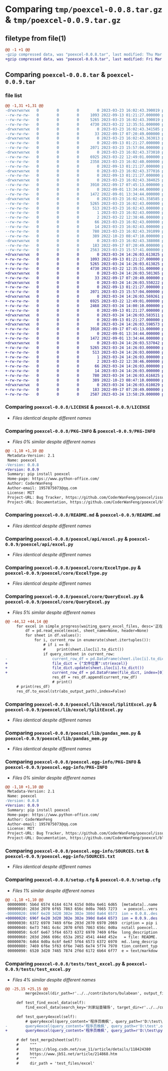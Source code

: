 # Comparing `tmp/poexcel-0.0.8.tar.gz` & `tmp/poexcel-0.0.9.tar.gz`

## filetype from file(1)

```diff
@@ -1 +1 @@
-gzip compressed data, was "poexcel-0.0.8.tar", last modified: Thu Mar 23 16:02:43 2023, max compression
+gzip compressed data, was "poexcel-0.0.9.tar", last modified: Fri Mar 24 14:26:03 2023, max compression
```

## Comparing `poexcel-0.0.8.tar` & `poexcel-0.0.9.tar`

### file list

```diff
@@ -1,31 +1,31 @@
-drwxrwxrwx   0        0        0        0 2023-03-23 16:02:43.390019 poexcel-0.0.8/
--rw-rw-rw-   0        0        0     1093 2022-09-13 01:21:27.000000 poexcel-0.0.8/LICENSE
--rw-rw-rw-   0        0        0     5265 2023-03-23 16:02:43.390019 poexcel-0.0.8/PKG-INFO
--rw-rw-rw-   0        0        0     4730 2023-03-22 12:35:51.000000 poexcel-0.0.8/README.md
-drwxrwxrwx   0        0        0        0 2023-03-23 16:02:43.341585 poexcel-0.0.8/poexcel/
--rw-rw-rw-   0        0        0       33 2022-09-17 07:20:49.000000 poexcel-0.0.8/poexcel/__init__.py
-drwxrwxrwx   0        0        0        0 2023-03-23 16:02:43.363013 poexcel-0.0.8/poexcel/api/
--rw-rw-rw-   0        0        0        0 2022-09-13 01:21:27.000000 poexcel-0.0.8/poexcel/api/__init__.py
--rw-rw-rw-   0        0        0     2071 2023-03-23 15:57:04.000000 poexcel-0.0.8/poexcel/api/excel.py
-drwxrwxrwx   0        0        0        0 2023-03-23 16:02:43.373010 poexcel-0.0.8/poexcel/core/
--rw-rw-rw-   0        0        0     6925 2023-03-22 12:49:01.000000 poexcel-0.0.8/poexcel/core/ExcelType.py
--rw-rw-rw-   0        0        0     2358 2023-03-23 16:02:40.000000 poexcel-0.0.8/poexcel/core/QueryExcel.py
--rw-rw-rw-   0        0        0        0 2022-09-13 01:21:27.000000 poexcel-0.0.8/poexcel/core/__init__.py
-drwxrwxrwx   0        0        0        0 2023-03-23 16:02:43.377016 poexcel-0.0.8/poexcel/lib/
--rw-rw-rw-   0        0        0        0 2022-09-13 01:21:27.000000 poexcel-0.0.8/poexcel/lib/__init__.py
-drwxrwxrwx   0        0        0        0 2023-03-23 16:02:43.384025 poexcel-0.0.8/poexcel/lib/excel/
--rw-rw-rw-   0        0        0     3910 2022-09-17 07:45:13.000000 poexcel-0.0.8/poexcel/lib/excel/SplitExcel.py
--rw-rw-rw-   0        0        0        0 2022-09-01 13:34:44.000000 poexcel-0.0.8/poexcel/lib/excel/__init__.py
--rw-rw-rw-   0        0        0     1472 2022-09-01 13:34:44.000000 poexcel-0.0.8/poexcel/lib/pandas_mem.py
-drwxrwxrwx   0        0        0        0 2023-03-23 16:02:43.358585 poexcel-0.0.8/poexcel.egg-info/
--rw-rw-rw-   0        0        0     5265 2023-03-23 16:02:43.000000 poexcel-0.0.8/poexcel.egg-info/PKG-INFO
--rw-rw-rw-   0        0        0      513 2023-03-23 16:02:43.000000 poexcel-0.0.8/poexcel.egg-info/SOURCES.txt
--rw-rw-rw-   0        0        0        1 2023-03-23 16:02:43.000000 poexcel-0.0.8/poexcel.egg-info/dependency_links.txt
--rw-rw-rw-   0        0        0        2 2023-03-22 12:38:46.000000 poexcel-0.0.8/poexcel.egg-info/not-zip-safe
--rw-rw-rw-   0        0        0       66 2023-03-23 16:02:43.000000 poexcel-0.0.8/poexcel.egg-info/requires.txt
--rw-rw-rw-   0        0        0       14 2023-03-23 16:02:43.000000 poexcel-0.0.8/poexcel.egg-info/top_level.txt
--rw-rw-rw-   0        0        0      780 2023-03-23 16:02:43.391099 poexcel-0.0.8/setup.cfg
--rw-rw-rw-   0        0        0      389 2022-10-23 08:47:10.000000 poexcel-0.0.8/setup.py
-drwxrwxrwx   0        0        0        0 2023-03-23 16:02:43.388008 poexcel-0.0.8/tests/
--rw-rw-rw-   0        0        0      183 2022-09-17 07:20:49.000000 poexcel-0.0.8/tests/__init__.py
--rw-rw-rw-   0        0        0     2563 2023-03-23 15:57:41.000000 poexcel-0.0.8/tests/test_excel.py
+drwxrwxrwx   0        0        0        0 2023-03-24 14:26:03.613825 poexcel-0.0.9/
+-rw-rw-rw-   0        0        0     1093 2022-09-13 01:21:27.000000 poexcel-0.0.9/LICENSE
+-rw-rw-rw-   0        0        0     5265 2023-03-24 14:26:03.613825 poexcel-0.0.9/PKG-INFO
+-rw-rw-rw-   0        0        0     4730 2023-03-22 12:35:51.000000 poexcel-0.0.9/README.md
+drwxrwxrwx   0        0        0        0 2023-03-24 14:26:03.501365 poexcel-0.0.9/poexcel/
+-rw-rw-rw-   0        0        0       33 2022-09-17 07:20:49.000000 poexcel-0.0.9/poexcel/__init__.py
+drwxrwxrwx   0        0        0        0 2023-03-24 14:26:03.550222 poexcel-0.0.9/poexcel/api/
+-rw-rw-rw-   0        0        0        0 2022-09-13 01:21:27.000000 poexcel-0.0.9/poexcel/api/__init__.py
+-rw-rw-rw-   0        0        0     2071 2023-03-23 15:57:04.000000 poexcel-0.0.9/poexcel/api/excel.py
+drwxrwxrwx   0        0        0        0 2023-03-24 14:26:03.569261 poexcel-0.0.9/poexcel/core/
+-rw-rw-rw-   0        0        0     6925 2023-03-22 12:49:01.000000 poexcel-0.0.9/poexcel/core/ExcelType.py
+-rw-rw-rw-   0        0        0     2468 2023-03-24 14:00:10.000000 poexcel-0.0.9/poexcel/core/QueryExcel.py
+-rw-rw-rw-   0        0        0        0 2022-09-13 01:21:27.000000 poexcel-0.0.9/poexcel/core/__init__.py
+drwxrwxrwx   0        0        0        0 2023-03-24 14:26:03.583511 poexcel-0.0.9/poexcel/lib/
+-rw-rw-rw-   0        0        0        0 2022-09-13 01:21:27.000000 poexcel-0.0.9/poexcel/lib/__init__.py
+drwxrwxrwx   0        0        0        0 2023-03-24 14:26:03.598573 poexcel-0.0.9/poexcel/lib/excel/
+-rw-rw-rw-   0        0        0     3910 2022-09-17 07:45:13.000000 poexcel-0.0.9/poexcel/lib/excel/SplitExcel.py
+-rw-rw-rw-   0        0        0        0 2022-09-01 13:34:44.000000 poexcel-0.0.9/poexcel/lib/excel/__init__.py
+-rw-rw-rw-   0        0        0     1472 2022-09-01 13:34:44.000000 poexcel-0.0.9/poexcel/lib/pandas_mem.py
+drwxrwxrwx   0        0        0        0 2023-03-24 14:26:03.537042 poexcel-0.0.9/poexcel.egg-info/
+-rw-rw-rw-   0        0        0     5265 2023-03-24 14:26:03.000000 poexcel-0.0.9/poexcel.egg-info/PKG-INFO
+-rw-rw-rw-   0        0        0      513 2023-03-24 14:26:03.000000 poexcel-0.0.9/poexcel.egg-info/SOURCES.txt
+-rw-rw-rw-   0        0        0        1 2023-03-24 14:26:03.000000 poexcel-0.0.9/poexcel.egg-info/dependency_links.txt
+-rw-rw-rw-   0        0        0        2 2023-03-22 12:38:46.000000 poexcel-0.0.9/poexcel.egg-info/not-zip-safe
+-rw-rw-rw-   0        0        0       66 2023-03-24 14:26:03.000000 poexcel-0.0.9/poexcel.egg-info/requires.txt
+-rw-rw-rw-   0        0        0       14 2023-03-24 14:26:03.000000 poexcel-0.0.9/poexcel.egg-info/top_level.txt
+-rw-rw-rw-   0        0        0      780 2023-03-24 14:26:03.616825 poexcel-0.0.9/setup.cfg
+-rw-rw-rw-   0        0        0      389 2022-10-23 08:47:10.000000 poexcel-0.0.9/setup.py
+drwxrwxrwx   0        0        0        0 2023-03-24 14:26:03.610829 poexcel-0.0.9/tests/
+-rw-rw-rw-   0        0        0      183 2022-09-17 07:20:49.000000 poexcel-0.0.9/tests/__init__.py
+-rw-rw-rw-   0        0        0     2587 2023-03-24 13:58:29.000000 poexcel-0.0.9/tests/test_excel.py
```

### Comparing `poexcel-0.0.8/LICENSE` & `poexcel-0.0.9/LICENSE`

 * *Files identical despite different names*

### Comparing `poexcel-0.0.8/PKG-INFO` & `poexcel-0.0.9/PKG-INFO`

 * *Files 0% similar despite different names*

```diff
@@ -1,10 +1,10 @@
 Metadata-Version: 2.1
 Name: poexcel
-Version: 0.0.8
+Version: 0.0.9
 Summary: pip install poexcel
 Home-page: https://www.python-office.com/
 Author: CoderWanFeng
 Author-email: 1957875073@qq.com
 License: MIT
 Project-URL: Bug Tracker, https://github.com/CoderWanFeng/poexcel/issues
 Project-URL: Documentation, https://github.com/CoderWanFeng/poexcel/blob/master/README.md
```

### Comparing `poexcel-0.0.8/README.md` & `poexcel-0.0.9/README.md`

 * *Files identical despite different names*

### Comparing `poexcel-0.0.8/poexcel/api/excel.py` & `poexcel-0.0.9/poexcel/api/excel.py`

 * *Files identical despite different names*

### Comparing `poexcel-0.0.8/poexcel/core/ExcelType.py` & `poexcel-0.0.9/poexcel/core/ExcelType.py`

 * *Files identical despite different names*

### Comparing `poexcel-0.0.8/poexcel/core/QueryExcel.py` & `poexcel-0.0.9/poexcel/core/QueryExcel.py`

 * *Files 5% similar despite different names*

```diff
@@ -44,12 +44,14 @@
     for excel in simple_progress(waiting_query_excel_files, desc='正在搜索Excel中符合条件的数据：'):
         df = pd.read_excel(excel, sheet_name=None, header=None)
         for sheet in df.values():
             for i, current_row in enumerate(sheet.itertuples()):
                 # if i == 0:
                 #     print(sheet.iloc[i].to_dict())
                 if query_content in current_row:
-                    current_row_df = pd.DataFrame(sheet.iloc[i].to_dict(), index=[0])
+                    file_dict = {"文件位置":str(excel)}
+                    file_dict.update(sheet.iloc[i].to_dict())
+                    current_row_df = pd.DataFrame(file_dict, index=[0])
                     res_df = res_df.append(current_row_df)
                     # print()
     # print(res_df)
     res_df.to_excel(str(abs_output_path),index=False)
```

### Comparing `poexcel-0.0.8/poexcel/lib/excel/SplitExcel.py` & `poexcel-0.0.9/poexcel/lib/excel/SplitExcel.py`

 * *Files identical despite different names*

### Comparing `poexcel-0.0.8/poexcel/lib/pandas_mem.py` & `poexcel-0.0.9/poexcel/lib/pandas_mem.py`

 * *Files identical despite different names*

### Comparing `poexcel-0.0.8/poexcel.egg-info/PKG-INFO` & `poexcel-0.0.9/poexcel.egg-info/PKG-INFO`

 * *Files 0% similar despite different names*

```diff
@@ -1,10 +1,10 @@
 Metadata-Version: 2.1
 Name: poexcel
-Version: 0.0.8
+Version: 0.0.9
 Summary: pip install poexcel
 Home-page: https://www.python-office.com/
 Author: CoderWanFeng
 Author-email: 1957875073@qq.com
 License: MIT
 Project-URL: Bug Tracker, https://github.com/CoderWanFeng/poexcel/issues
 Project-URL: Documentation, https://github.com/CoderWanFeng/poexcel/blob/master/README.md
```

### Comparing `poexcel-0.0.8/poexcel.egg-info/SOURCES.txt` & `poexcel-0.0.9/poexcel.egg-info/SOURCES.txt`

 * *Files identical despite different names*

### Comparing `poexcel-0.0.8/setup.cfg` & `poexcel-0.0.9/setup.cfg`

 * *Files 1% similar despite different names*

```diff
@@ -1,10 +1,10 @@
 00000000: 5b6d 6574 6164 6174 615d 0d0a 6e61 6d65  [metadata]..name
 00000010: 203d 2070 6f65 7863 656c 0d0a 7665 7273   = poexcel..vers
-00000020: 696f 6e20 3d20 302e 302e 380d 0a64 6573  ion = 0.0.8..des
+00000020: 696f 6e20 3d20 302e 302e 390d 0a64 6573  ion = 0.0.9..des
 00000030: 6372 6970 7469 6f6e 203d 2070 6970 2069  cription = pip i
 00000040: 6e73 7461 6c6c 2070 6f65 7863 656c 0d0a  nstall poexcel..
 00000050: 6c6f 6e67 5f64 6573 6372 6970 7469 6f6e  long_description
 00000060: 203d 2066 696c 653a 2052 4541 444d 452e   = file: README.
 00000070: 6d64 0d0a 6c6f 6e67 5f64 6573 6372 6970  md..long_descrip
 00000080: 7469 6f6e 5f63 6f6e 7465 6e74 5f74 7970  tion_content_typ
 00000090: 6520 3d20 7465 7874 2f6d 6172 6b64 6f77  e = text/markdow
```

### Comparing `poexcel-0.0.8/tests/test_excel.py` & `poexcel-0.0.9/tests/test_excel.py`

 * *Files 4% similar despite different names*

```diff
@@ -25,15 +25,15 @@
         merge2excel(dir_path=r'../../contributors/bulabean', output_file='test_merge2excel.xlsx', )
 
     def test_find_excel_data(self):
         find_excel_data(search_key='刘家站垦殖场', target_dir=r'../../contributors/bulabean')
 
     def test_query4excel(self):
         # query4excel(query_content='程序员晚枫', query_path=r'D:\test\py310\excel_test')
-        query4excel(query_content='程序员晚枫', query_path=r'D:\test',output_path=r'D:\test\py310\excel_test\output_path',output_name='晚枫.xlsx')
+        query4excel(query_content='程序员晚枫', query_path=r'D:\test\py310\excel_test\course',output_path=r'D:\test\py310\excel_test\output_path',output_name='晚枫.xlsx')
 
     # def test_merge2sheet(self):
     #     """
     #     https://blog.csdn.net/xue_11/article/details/118424380
     #     https://www.jb51.net/article/214868.htm
     #     """
     #     dir_path = 'test_files/excel'
```

